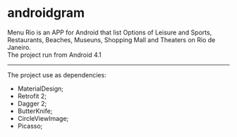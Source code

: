# androidgram
Menu Rio is an APP for Android that list Options of Leisure and Sports, Restaurants, Beaches, Museuns, Shopping Mall and Theaters on Rio de Janeiro. <br>
The project run from Android 4.1

<hr>

The project use as dependencies:
- MaterialDesign;
- Retrofit 2;
- Dagger 2;
- ButterKnife;
- CircleViewImage;
- Picasso;
